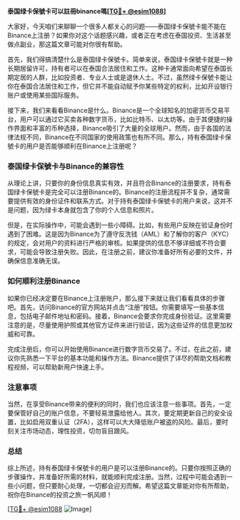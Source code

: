 **泰国绿卡保號卡可以註冊binance嗎[[TG💪+ @esim1088](https://t.me/s/esim1088)]**

大家好，今天咱们来聊聊一个很多人都关心的问题——泰国绿卡保號卡能不能在Binance上注册？如果你对这个话题感兴趣，或者正在考虑在泰国投资、生活甚至做点副业，那这篇文章可能对你很有帮助。

首先，我们得搞清楚什么是泰国绿卡保號卡。简单来说，泰国绿卡保號卡就是一种长期居留许可，持有者可以在泰国合法居住和工作。这种卡通常面向希望在泰国长期定居的人群，比如投资者、专业人士或是退休人士。不过，虽然绿卡保號卡能让你在泰国合法居住和工作，但它并不能自动赋予你某些特定的权利，比如开设银行账户或使用某些国际服务。

接下来，我们来看看Binance是什么。Binance是一个全球知名的加密货币交易平台，用户可以通过它买卖各种数字货币，比如比特币、以太坊等。由于其便捷的操作界面和丰富的币种选择，Binance吸引了大量的全球用户。然而，由于各国的法律法规不同，Binance在不同国家的使用政策也有所不同。那么，持有泰国绿卡保號卡的用户是否能够顺利在Binance上注册呢？

### 泰国绿卡保號卡与Binance的兼容性

从理论上讲，只要你的身份信息真实有效，并且符合Binance的注册要求，持有泰国绿卡保號卡是完全可以注册Binance的。Binance的注册流程并不复杂，通常需要提供有效的身份证件和联系方式。对于持有泰国绿卡保號卡的用户来说，这并不是问题，因为绿卡本身就包含了你的个人信息和照片。

但是，在实际操作中，可能会遇到一些小障碍。比如，有些用户反映在验证身份时遇到了困难。这是因为Binance为了遵守反洗钱（AML）和了解你的客户（KYC）的规定，会对用户的资料进行严格的审核。如果提供的信息不够详细或不符合要求，可能会导致注册失败。因此，在注册之前，建议你准备好所有必要的文件，并确保信息准确无误。

### 如何顺利注册Binance

如果你已经决定要在Binance上注册账户，那么接下来就让我们看看具体的步骤吧。首先，访问Binance的官方网站并点击“注册”按钮。你需要填写一些基本信息，包括电子邮件地址和密码。接着，Binance会要求你完成身份验证。这里需要注意的是，尽量使用护照或其他官方证件来进行验证，因为这些证件的信息更加权威和可靠。

完成注册后，你可以开始使用Binance进行数字货币交易了。不过，在此之前，建议你先熟悉一下平台的基本功能和操作方法。Binance提供了详尽的帮助文档和教程视频，可以帮助新用户快速上手。

### 注意事项

当然，在享受Binance带来的便利的同时，我们也应该注意一些事项。首先，一定要保管好自己的账户信息，不要轻易泄露给他人。其次，要定期更新自己的安全设置，比如启用双重认证（2FA），这样可以大大降低账户被盗的风险。最后，要时刻关注市场动态，理性投资，切勿盲目跟风。

### 总结

综上所述，持有泰国绿卡保號卡的用户是可以注册Binance的。只要你按照正确的步骤操作，并准备好所需的材料，就能顺利完成注册。当然，过程中可能会遇到一些小问题，但只要耐心处理，一切都会迎刃而解。希望这篇文章能对你有所帮助，祝你在Binance的投资之旅一帆风顺！

[[TG💪+ @esim1088](https://t.me/s/esim1088) ![Image](https://i.postimg.cc/4NQfJmqS/Snipaste-2025-05-13-00-14-12.png)]